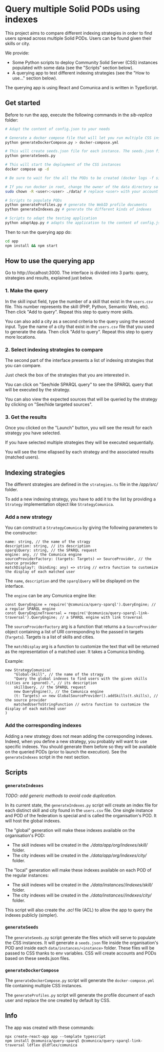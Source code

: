 # Query multiple Solid PODs using indexes

This project aims to compare different indexing strategies in order to find users spread across multiple Solid PODs. Users can be found given their skills or city.

We provide:
- Some Python scripts to deploy Community Solid Server (CSS) instances populated with some data (see the "Scripts" section below).
- A querying app to test different indexing strategies (see the "How to use..." section below).

The querying app is using React and Comunica and is written in TypeScript.

## Get started

Before to run the app, execute the following commands in the *sib-replica* folder:
```sh
# Adapt the content of config.json to your needs

# Generate a docker compose file that will let you run multiple CSS instances
python generateDockerCompose.py > docker-compose.yml 

# This will create seeds.json file for each instance. The seeds.json files will contain directives to create accounts and PODs.
python generateSeeds.py 

# This will start the deployment of the CSS instances
docker compose up -d

# Be sure to wait for the all the PODs to be created (docker logs -f sib1)

# If you run docker in root, change the owner of the data directory so you can execute the below scripts without sudo privileges.
sudo chown -R <user>:<user> ./data/ # replace <user> with your account

# Scripts to populate PODs
python generateProfiles.py # generate the WebID profile documents
python generateIndexes.py # generate the different kinds of indexes

# Scripts to adapt the testing application
python adaptApp.py # adapts the application to the content of config.json
```

Then to run the querying app do:
```sh
cd app
npm install && npm start
```

## How to use the querying app

Go to http://localhost:3000. The interface is divided into 3 parts: query, strategies and results, explained just below.

### 1. Make the query

In the skill input field, type the number of a skill that exist in the `users.csv` file. This number represents the skill (PHP, Python, Semantic Web, etc). Then click "Add to query". Repeat this step to query more skills.

You can also add a city as a second criteria to the query using the second input. Type the name of a city that exist in the `users.csv` file that you used to generate the data. Then click "Add to query". Repeat this step to query more locations.

### 2. Select indexing strategies to compare

The second part of the interface presents a list of indexing strategies that you can compare.

Just check the box of the strategies that you are interested in.

You can click on "See/hide SPARQL query" to see the SPARQL query that will be executed by the strategy.

You can also view the expected sources that will be queried by the strategy by clicking on "See/hide targeted sources".

### 3. Get the results

Once you clicked on the "Launch" button, you will see the result for each strategy you have selected.

If you have selected multiple strategies they will be executed sequentially.

You will see the time ellapsed by each strategy and the associated results (matched users).

## Indexing strategies

The different strategies are defined in the `strategies.ts` file in the */app/src/* folder.

To add a new indexing strategy, you have to add it to the list by providing a `Strategy` implementation object like `StrategyComunica`. 

### Add a new strategy

You can construct a `StrategyComunica` by giving the following parameters to the constructor:

```TS
name: string, // the name of the stragy
description: string, // its description
sparqlQuery: string, // the SPARQL request
engine: any, // the Comunica engine
sourceProviderFactory: (targets: Targets) => SourceProvider, // the source provider
matchDisplay?: (binding: any) => string // extra function to customize the display of each matched user
```

The `name`, `description` and the `sparqlQuery` will be displayed on the interface. 

The `engine` can be any Comunica engine like:
```TS
const QueryEngine = require('@comunica/query-sparql').QueryEngine; // a regular SPARQL engine
const QueryEngineTraversal = require('@comunica/query-sparql-link-traversal').QueryEngine; // a SPARQL engine with link traversal
```

The `sourceProviderFactory` arg is a function that returns a a `SourceProvider` object containing a list of URI corresponding to the passed in targets (`Targets`). Targets is a list of skills and cities.

The `matchDisplay` arg is a function to customize the text that will be returned as the representation of a matched user. It takes a Comunica binding.

Example:
```TS
new StrategyComunica(
    "Global-Skill", // the name of the stragy
    "Query the global indexes to find users with the given skills (cities are ignored).", // its description
    skillQuery, // the SPARQL request
    new QueryEngine(), // the Comunica engine
    (t: Targets) => new GlobalSourceProvider().addSkills(t.skills), // the source provider
    matchedUserToStringFunction // extra function to customize the display of each matched user
)
```

### Add the corresponding indexes

Adding a new strategy does not mean adding the corresponding indexes. Indeed, when you define a new strategy, you probably will want to use specific indexes. You should generate them before so they will be available on the queried PODs (prior to launch the execution). See the `generateIndexes` script in the next section.

## Scripts

### `generateIndexes`

*TODO: add generic methods to avoid code duplication.*

In its current state, the `generateIndexes.py` script will create an index file for each distinct skill and city found in the `users.csv` file. One single instance and POD of the federation is special and is called the organisation's POD. It will host the global indexes.

The "global" generation will make these indexes available on the organisation's POD:
- The skill indexes will be created in the *./data/app/org/indexes/skill/* folder.
- The city indexes will be created in the *./data/app/org/indexes/city/* folder.

The "local" generation will make these indexes available on each POD of the regular instances:
- The skill indexes will be created in the *./data/instances/<number>/indexes/skill/* folder.
- The city indexes will be created in the *./data/instances/<number>/indexes/city/* folder.

This script will also create the *.acl* file (ACL) to allow the app to query the indexes publicly (simpler).

### `generateSeeds`

The `generateSeeds.py` script generate the files which will serve to populate the CSS instances. It will generate a `seeds.json` file inside the organisation's POD and inside each `data/instances/<instance>` folder. These files will be passed to CSS thanks to env variables. CSS will create accounts and PODs based on these seeds.json files.

### `generateDockerCompose`

The `generateDockerCompose.py` script will generate the `docker-compose.yml` file containing multiple CSS instances.

The `generateProfiles.py` script will generate the profile document of each user and replace the one created by default by CSS.

## Info

The app was created with these commands:
```
npx create-react-app app --template typescript
npm install @comunica/query-sparql @comunica/query-sparql-link-traversal ldflex @ldflex/comunica
```
